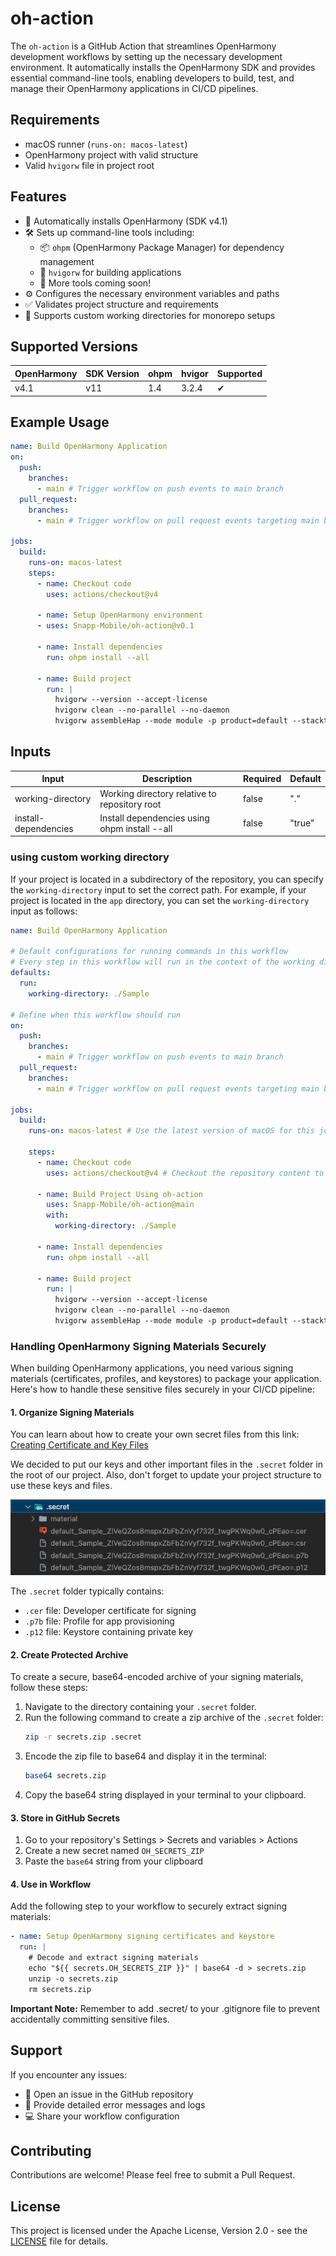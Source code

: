 # oh-action
The `oh-action` is a GitHub Action that streamlines OpenHarmony development workflows by setting up the necessary development environment. It automatically installs the OpenHarmony SDK and provides essential command-line tools, enabling developers to build, test, and manage their OpenHarmony applications in CI/CD pipelines.

## Requirements
- macOS runner (`runs-on: macos-latest`)
- OpenHarmony project with valid structure
- Valid `hvigorw` file in project root

## Features
- 🚀 Automatically installs OpenHarmony (SDK v4.1)
- 🛠️ Sets up command-line tools including:
  - 📦 `ohpm` (OpenHarmony Package Manager) for dependency management
  - 🔨 `hvigorw` for building applications
  - 🔄 More tools coming soon!
- ⚙️ Configures the necessary environment variables and paths
- ✅ Validates project structure and requirements
- 📁 Supports custom working directories for monorepo setups

## Supported Versions
| OpenHarmony | SDK Version | ohpm | hvigor | Supported |
|-------------|-------------|------|--------|-----------|
| v4.1        | v11         | 1.4  | 3.2.4  | ✔         |

## Example Usage

``` yaml
name: Build OpenHarmony Application
on:
  push:
    branches:
      - main # Trigger workflow on push events to main branch
  pull_request:
    branches:
      - main # Trigger workflow on pull request events targeting main branch

jobs:
  build:
    runs-on: macos-latest
    steps:
      - name: Checkout code
        uses: actions/checkout@v4 
          
      - name: Setup OpenHarmony environment
      - uses: Snapp-Mobile/oh-action@v0.1

      - name: Install dependencies
        run: ohpm install --all

      - name: Build project
        run: |
          hvigorw --version --accept-license
          hvigorw clean --no-parallel --no-daemon
          hvigorw assembleHap --mode module -p product=default --stacktrace --no-parallel --no-daemon

```


## Inputs

| Input                 | Description                                         | Required | Default |
|---------------------  |-----------------------------------------------------|----------|---------|
| working-directory     | Working directory relative to repository root       | false    | "."     |
| install-dependencies  | Install dependencies using ohpm install --all       | false    | "true"  |


### using custom working directory
If your project is located in a subdirectory of the repository, you can specify the `working-directory` input to set the correct path. For example, if your project is located in the `app` directory, you can set the `working-directory` input as follows:

```yaml
name: Build OpenHarmony Application

# Default configurations for running commands in this workflow
# Every step in this workflow will run in the context of the working directory
defaults:
  run:
    working-directory: ./Sample

# Define when this workflow should run
on:
  push:
    branches:
      - main # Trigger workflow on push events to main branch
  pull_request:
    branches:
      - main # Trigger workflow on pull request events targeting main branch

jobs:
  build:
    runs-on: macos-latest # Use the latest version of macOS for this job

    steps:
      - name: Checkout code
        uses: actions/checkout@v4 # Checkout the repository content to the runner

      - name: Build Project Using oh-action
        uses: Snapp-Mobile/oh-action@main
        with:
          working-directory: ./Sample

      - name: Install dependencies
        run: ohpm install --all

      - name: Build project
        run: |
          hvigorw --version --accept-license
          hvigorw clean --no-parallel --no-daemon
          hvigorw assembleHap --mode module -p product=default --stacktrace --no-parallel --no-daemon
```

### Handling OpenHarmony Signing Materials Securely

When building OpenHarmony applications, you need various signing materials (certificates, profiles, and keystores) to package your application. Here's how to handle these sensitive files securely in your CI/CD pipeline:

#### 1. Organize Signing Materials

You can learn about how to create your own secret files from this link: [Creating Certificate and Key Files](https://developer.huawei.com/consumer/en/doc/harmonyos-guides/ide-signing-V13#section297715173233)

We decided to put our keys and other important files in the `.secret` folder in the root of our project. Also, don't forget to update your project structure to use these keys and files.


![Secret Folder Structure](resource/img/secret-folder.png)

The `.secret` folder typically contains:
- `.cer` file: Developer certificate for signing
- `.p7b` file: Profile for app provisioning
- `.p12` file: Keystore containing private key


#### 2. Create Protected Archive
To create a secure, base64-encoded archive of your signing materials, follow these steps:

1. Navigate to the directory containing your `.secret` folder.
2. Run the following command to create a zip archive of the `.secret` folder:
   ```sh
   zip -r secrets.zip .secret
   ```
3. Encode the zip file to base64 and display it in the terminal:
   ```sh
   base64 secrets.zip
   ```
4. Copy the base64 string displayed in your terminal to your clipboard.

#### 3. Store in GitHub Secrets
1. Go to your repository's Settings > Secrets and variables > Actions
2. Create a new secret named `OH_SECRETS_ZIP`
3. Paste the `base64` string from your clipboard

#### 4. Use in Workflow
Add the following step to your workflow to securely extract signing materials:
``` yaml
- name: Setup OpenHarmony signing certificates and keystore
  run: |
    # Decode and extract signing materials
    echo "${{ secrets.OH_SECRETS_ZIP }}" | base64 -d > secrets.zip
    unzip -o secrets.zip
    rm secrets.zip
```

**Important Note:** Remember to add .secret/ to your .gitignore file to prevent accidentally committing sensitive files.

## Support

If you encounter any issues:
- 🐛 Open an issue in the GitHub repository
- 📝 Provide detailed error messages and logs
- 💻 Share your workflow configuration

## Contributing
Contributions are welcome! Please feel free to submit a Pull Request.

## License
This project is licensed under the Apache License, Version 2.0 - see the [LICENSE](LICENSE) file for details.
